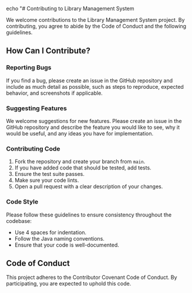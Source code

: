 echo "# Contributing to Library Management System

We welcome contributions to the Library Management System project. By contributing, you agree to abide by the Code of Conduct and the following guidelines.

## How Can I Contribute?

### Reporting Bugs

If you find a bug, please create an issue in the GitHub repository and include as much detail as possible, such as steps to reproduce, expected behavior, and screenshots if applicable.

### Suggesting Features

We welcome suggestions for new features. Please create an issue in the GitHub repository and describe the feature you would like to see, why it would be useful, and any ideas you have for implementation.

### Contributing Code

1. Fork the repository and create your branch from `main`.
2. If you have added code that should be tested, add tests.
3. Ensure the test suite passes.
4. Make sure your code lints.
5. Open a pull request with a clear description of your changes.

### Code Style

Please follow these guidelines to ensure consistency throughout the codebase:

- Use 4 spaces for indentation.
- Follow the Java naming conventions.
- Ensure that your code is well-documented.

## Code of Conduct

This project adheres to the Contributor Covenant Code of Conduct. By participating, you are expected to uphold this code.